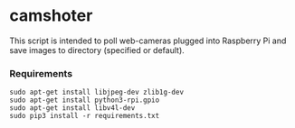 # camshoter

This script is intended to poll web-cameras plugged into Raspberry Pi and save images to directory (specified or default).

### Requirements
```shell script
sudo apt-get install libjpeg-dev zlib1g-dev
sudo apt-get install python3-rpi.gpio
sudo apt-get install libv4l-dev
sudo pip3 install -r requirements.txt
```